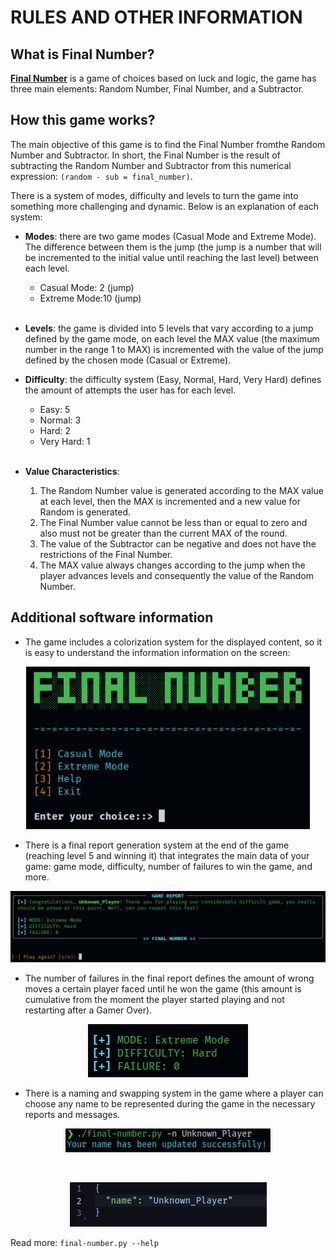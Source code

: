 # RULES AND OTHER INFORMATION

## What is Final Number?

**[Final Number](https://github.com/risfhm/Final-Number)** is a game of choices based on luck and logic, the game has three main elements: Random Number, Final Number, and a Subtractor.

## How this game works?

The main objective of this game is to find the Final Number fromthe Random Number and Subtractor. In short, the Final Number is the result of subtracting the Random Number and Subtractor from this numerical expression: `(random - sub = final_number)`.

There is a system of modes, difficulty and levels to turn the game into something more challenging and dynamic. Below is an explanation of each system: 


* **Modes**: there are two game modes (Casual Mode  and Extreme Mode). The difference between them is the jump (the jump is a number that will be incremented to the initial value until reaching the last level) between each level.

	-  Casual Mode: 2 (jump)
	- Extreme Mode:10 (jump)<br><br>


* **Levels**: the game is divided into 5 levels that vary according to a jump defined by the game mode, on each level the MAX value (the maximum number in the range 1 to MAX) is incremented with the value of the jump defined by the chosen mode (Casual or Extreme).


* **Difficulty**: the difficulty system (Easy, Normal, Hard, Very Hard) defines the amount of attempts the user has for each level.

	* Easy: 5
	* Normal: 3
	* Hard: 2
	* Very Hard: 1<br><br>

	
* **Value Characteristics**:

	1. The Random Number value is generated according to the MAX value at each level, then the 
        MAX is incremented and a new value for Random is generated.
	2. The Final Number value cannot be less than or equal to zero and also must not be greater 
        than the current MAX of the round.
	3. The value of the Subtractor can be negative and does not have the restrictions of the 
        Final Number.
	4. The MAX value always changes according to the jump when the player advances levels and
        consequently the value of the Random Number.
		
## Additional software information

* The game includes a colorization system for the displayed content, so it is easy to understand the information information on the screen:

<p align="center">
  <img height=260 src="assets/main_menu.png" alt="Main Menu - Final Number">
</p>


* There is a final report generation system at the end of the game (reaching level 5 and winning it) that integrates the main data of your game: game mode, difficulty, number of failures to win the game, and more.

<p align="center">
  <img src="assets/report.png" alt="Report Screen - Final Number">
</p>


* The number of failures in the final report defines the amount of wrong moves a certain player faced until he won the game (this amount is cumulative from the moment the player started playing and not restarting after a Gamer Over).

<p align="center">
  <img src="assets/ex3.png" alt='Statistics - Final Number'>
</p>

* There is a naming and swapping system in the game where a player can choose any name to be represented during the game in the necessary reports and messages.

<p align="center">
  <img src="assets/ex.png" alt='Changing name - Final Number'>
</p><br>
<p align="center">
 <img src="assets/ex2.png" alt='JSON - Final Number'>
</p>


Read more: `final-number.py --help`
